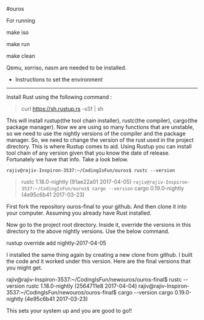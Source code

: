 #ouros


For running

make iso

make run

make clean


Qemu, xorriso, nasm are needed to be installed.

- Instructions to set the environment
------------------------------------------------------------------------

Install Rust using the following command :

> curl https://sh.rustup.rs -sSf | sh

This will install rustup(the tool chain installer), rustc(the compiler), cargo(the package manager). Now we are using so many functions that are unstable, so we need to use the nightly versions of the compiler and the package manager. So, we need to change the version of the rust used in the project directory. This is where Rustup comes to aid. Using Rustup you can install tool chain of any version given that you know the date of release. Fortunately we have that info. Take a look below.

`rajiv@rajiv-Inspiron-3537:~/CodingIsFun/ouros$ rustc --version`
> rustc 1.18.0-nightly (91ae22a01 2017-04-05)
`rajiv@rajiv-Inspiron-3537:~/CodingIsFun/ouros$ cargo --version`
> cargo 0.19.0-nightly (4e95c6b41 2017-03-23)


First fork the repository ouros-final to your github. And then clone it into your computer.
Assuming you already have Rust installed.

Now go to the project root directory. Inside it, override the versions in this directory to the above nightly versions. Use the below command.

​​rustup override add nightly-2017-04-05​

I installed the same thing again by creating a new clone from github. I built the code and it worked under this version.
Here are the final versions that you might get.

rajiv@rajiv-Inspiron-3537:~/CodingIsFun/newouros/ouros-final$ rustc --version
rustc 1.18.0-nightly (2564711e8 2017-04-04)
rajiv@rajiv-Inspiron-3537:~/CodingIsFun/newouros/ouros-final$ cargo --version
cargo 0.19.0-nightly (4e95c6b41 2017-03-23)

This sets your system up and you are good to go!!
